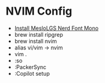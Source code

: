 # NVIM Config

- [Install MesloLGS Nerd Font Mono](https://github.com/ryanoasis/nerd-fonts/releases)
- brew install ripgrep
- brew install nvim
- alias vi/vim -> nvim
- vim .
- :so
- :PackerSync
- :Copilot setup
